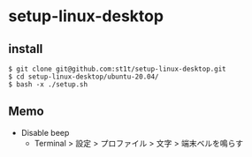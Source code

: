 # setup-linux-desktop
## install

```
$ git clone git@github.com:st1t/setup-linux-desktop.git
$ cd setup-linux-desktop/ubuntu-20.04/
$ bash -x ./setup.sh
```

## Memo

- Disable beep
    - Terminal > 設定 > プロファイル > 文字 > 端末ベルを鳴らす